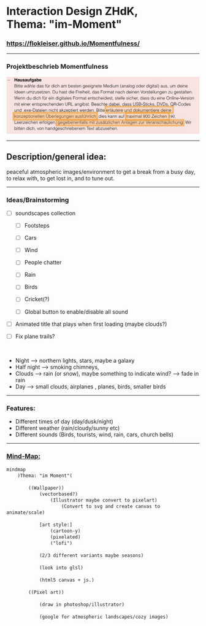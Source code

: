 # Interaction Design ZHdK, <br/> Thema: "im-Moment"


### https://flokleiser.github.io/Momentfulness/

___

### Projektbeschrieb Momentfulness

<!-- [[projektbeschrieb]] -->
![image](images/hausaufgabe/hausaufgabe.png)
___

## Description/general idea:

peaceful atmospheric images/environment to get a break from a busy day, to relax with, to get lost in, and to tune out. 

___

### Ideas/Brainstorming

- [ ] soundscapes collection
    - [ ] Footsteps
    - [ ] Cars
    - [ ] Wind
    - [ ] People chatter
    - [ ] Rain
    - [ ] Birds
    - [ ] Cricket(?)

    - [ ] Global button to enable/disable all sound

- [ ] Animated title that plays when first loading (maybe clouds?)

- [ ] Fix plane trails?

<br/>

- Night --> northern lights, stars, maybe a galaxy
- Half night --> smoking chimneys, 
- Clouds --> rain (or snow), maybe something to indicate wind? --> fade in rain
- Day --> small clouds, airplanes , planes, birds, smaller birds

___

### Features:

- Different times of day (day/dusk/night)
- Different weather (rain/cloudy/sunny etc)
- Different sounds (Birds, tourists, wind, rain, cars, church bells)

___

### <ins>Mind-Map:</ins>

```mermaid
mindmap
    )Thema: "im Moment"(

        ((Wallpaper))
            (vectorbased?)
                (Illustrator maybe convert to pixelart)
                    (Convert to svg and create canvas to animate/scale)

            [art style:] 
                (cartoon-y)
                (pixelated)
                ("lofi")

            (2/3 different variants maybe seasons)

            (look into glsl)

            (html5 canvas + js.)

        ((Pixel art))

            (draw in photoshop/illustrator)

            (google for atmospheric landscapes/cozy images)


```
